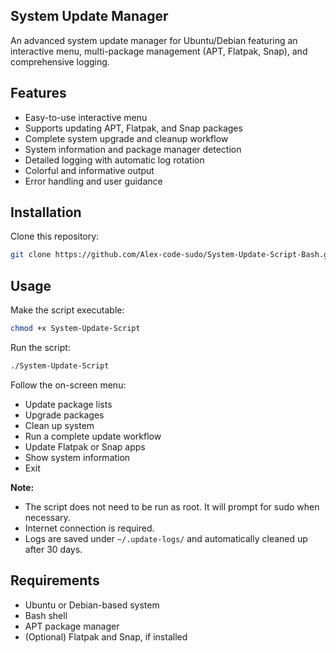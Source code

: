 ## System Update Manager

An advanced system update manager for Ubuntu/Debian featuring an interactive menu, multi-package management (APT, Flatpak, Snap), and comprehensive logging.

## Features

- Easy-to-use interactive menu
- Supports updating APT, Flatpak, and Snap packages
- Complete system upgrade and cleanup workflow
- System information and package manager detection
- Detailed logging with automatic log rotation
- Colorful and informative output
- Error handling and user guidance

## Installation

Clone this repository:
```bash
git clone https://github.com/Alex-code-sudo/System-Update-Script-Bash.git && cd System-Update-Script-Bash
```

## Usage

Make the script executable:
```bash
chmod +x System-Update-Script
```

Run the script:
```bash
./System-Update-Script
```

Follow the on-screen menu:
- Update package lists
- Upgrade packages
- Clean up system
- Run a complete update workflow
- Update Flatpak or Snap apps
- Show system information
- Exit

**Note:**
- The script does not need to be run as root. It will prompt for sudo when necessary.
- Internet connection is required.
- Logs are saved under `~/.update-logs/` and automatically cleaned up after 30 days.

## Requirements

- Ubuntu or Debian-based system
- Bash shell
- APT package manager
- (Optional) Flatpak and Snap, if installed
